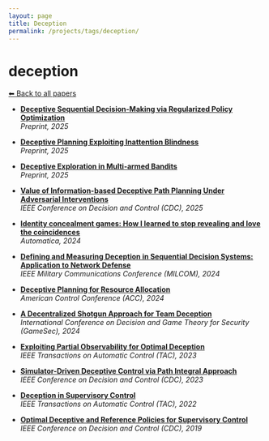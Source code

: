 ```yaml
---
layout: page
title: Deception
permalink: /projects/tags/deception/
---
```


# deception
[⬅ Back to all papers](../papers.md)

- **[Deceptive Sequential Decision-Making via Regularized Policy Optimization](../papers.md)**  
  *Preprint, 2025*

- **[Deceptive Planning Exploiting Inattention Blindness](../papers.md)**  
  *Preprint, 2025*

- **[Deceptive Exploration in Multi-armed Bandits](../papers.md)**  
  *Preprint, 2025*

- **[Value of Information-based Deceptive Path Planning Under Adversarial Interventions](../papers.md)**  
  *IEEE Conference on Decision and Control (CDC), 2025*

- **[Identity concealment games: How I learned to stop revealing and love the coincidences](../papers.md)**  
  *Automatica, 2024*

- **[Defining and Measuring Deception in Sequential Decision Systems: Application to Network Defense](../papers.md)**  
  *IEEE Military Communications Conference (MILCOM), 2024*

- **[Deceptive Planning for Resource Allocation](../papers.md)**  
  *American Control Conference (ACC), 2024*

- **[A Decentralized Shotgun Approach for Team Deception](../papers.md)**  
  *International Conference on Decision and Game Theory for Security (GameSec), 2024*

- **[Exploiting Partial Observability for Optimal Deception](../papers.md)**  
  *IEEE Transactions on Automatic Control (TAC), 2023*

- **[Simulator-Driven Deceptive Control via Path Integral Approach](../papers.md)**  
  *IEEE Conference on Decision and Control (CDC), 2023*

- **[Deception in Supervisory Control](../papers.md)**  
  *IEEE Transactions on Automatic Control (TAC), 2022*

- **[Optimal Deceptive and Reference Policies for Supervisory Control](../papers.md)**  
  *IEEE Conference on Decision and Control (CDC), 2019*